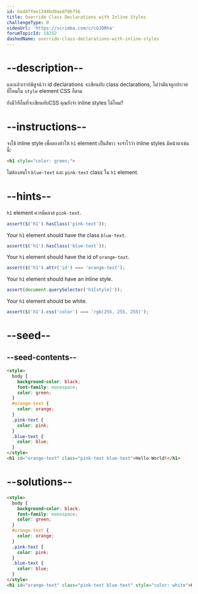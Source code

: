 ```yaml
---
id: bad87fee1348bd9aedf06756
title: Override Class Declarations with Inline Styles
challengeType: 0
videoUrl: 'https://scrimba.com/c/cGJDRha'
forumTopicId: 18252
dashedName: override-class-declarations-with-inline-styles
---
```


# --description--

และแล้วเราก้พิสูจน์ว่า id declarations จะเขียนทับ class declarations, ไม่ว่ามันจถูกประาศที่ไหนใน `style` element CSS ก็ตาม

ยังมีวิฑีอื่นที่จะเขียนทับCSS
คุณยังจำ inline styles ได้ไหม?

# --instructions--

จงใช้ inline style เพื่อลองทำให้ `h1` element เป็นสีขาว
จงจำไว้ว่า inline styles มีหน้าตาเช่นนี้:

```html
<h1 style="color: green;">
```

ไม่ต้องสนใจ `blue-text` และ `pink-text` class ใน `h1` element.

# --hints--

`h1` element ควรมีคลาส `pink-text`.

```js
assert($('h1').hasClass('pink-text'));
```

Your `h1` element should have the class `blue-text`.

```js
assert($('h1').hasClass('blue-text'));
```

Your `h1` element should have the id of `orange-text`.

```js
assert($('h1').attr('id') === 'orange-text');
```

Your `h1` element should have an inline style.

```js
assert(document.querySelector('h1[style]'));
```

Your `h1` element should be white.

```js
assert($('h1').css('color') === 'rgb(255, 255, 255)');
```

# --seed--

## --seed-contents--

```html
<style>
  body {
    background-color: black;
    font-family: monospace;
    color: green;
  }
  #orange-text {
    color: orange;
  }
  .pink-text {
    color: pink;
  }
  .blue-text {
    color: blue;
  }
</style>
<h1 id="orange-text" class="pink-text blue-text">Hello World!</h1>
```

# --solutions--

```html
<style>
  body {
    background-color: black;
    font-family: monospace;
    color: green;
  }
  #orange-text {
    color: orange;
  }
  .pink-text {
    color: pink;
  }
  .blue-text {
    color: blue;
  }
</style>
<h1 id="orange-text" class="pink-text blue-text" style="color: white">Hello World!</h1>
```
